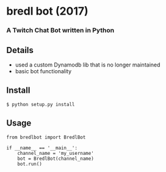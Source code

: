# bredl bot (2017)
### A Twitch Chat Bot written in Python

## Details

- used a custom Dynamodb lib that is no longer maintained
- basic bot functionality

## Install

```
$ python setup.py install
```

## Usage

```
from bredlbot import BredlBot

if __name__ == '__main__':
    channel_name = 'my_username'
    bot = BredlBot(channel_name)
    bot.run()

```
